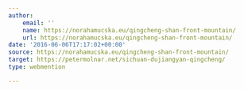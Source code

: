 ```yaml
---
author:
    email: ''
    name: https://norahamucska.eu/qingcheng-shan-front-mountain/
    url: https://norahamucska.eu/qingcheng-shan-front-mountain/
date: '2016-06-06T17:17:02+00:00'
source: https://norahamucska.eu/qingcheng-shan-front-mountain/
target: https://petermolnar.net/sichuan-dujiangyan-qingcheng/
type: webmention

---
```


